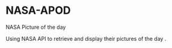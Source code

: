 # NASA-APOD
NASA Picture of the day

Using NASA API to retrieve and display their pictures of the day .


